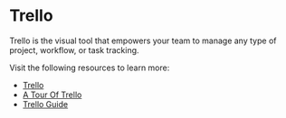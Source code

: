 # Trello

Trello is the visual tool that empowers your team to manage any type of project, workflow, or task tracking.

Visit the following resources to learn more:

- [Trello](https://trello.com)
- [A Tour Of Trello](https://www.youtube.com/watch?v=AyfupeWS0yY)
- [Trello Guide](https://trello.com/guide)

